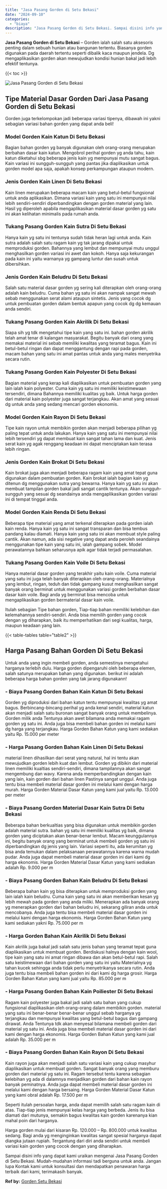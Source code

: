```yaml
---
title: "Jasa Pasang Gorden di Setu Bekasi"
date: "2024-09-10"
categories: 
  - "biaya"
description: "Jasa Pasang Gorden di Setu Bekasi. Sampai disini info yang dapat kami uraikan mengenai Jasa Pasang Gorden di Setu Bekasi. Mudah-mudahan informasi tadi bergun..."
---
```


**Jasa Pasang Gorden di Setu Bekasi** – Gorden ialah salah satu aksesoris penting dalam sebuah hunian atau bangunan tertentu. Biasanya gorden digunakan pada daerah tertentu seperti dibalik kaca maupun jendela. Dg mengaplikasikan gorden akan mewujudkan kondisi hunian bakal jadi lebih efektif tentunya.

{{< toc >}}

![Jasa Pasang Gorden di Setu Bekasi](/images/pasang-gorden-murah02.png)

## Tipe Material Dasar Gorden Dari Jasa Pasang Gorden di Setu Bekasi

Gorden juga terkelompokan jadi beberapa variasi tipenya, dibawah ini yakni sebagian variasi bahan gorden yang dapat anda beli!

### Model Gorden Kain Katun Di Setu Bekasi

Bagian bahan gorden yg banyak digunakan oleh orang-orang merupakan berbahan dasar kain katun. Mengobrol perihal gorden yg anda tahu, kain katun diketahui sbg beberapa jenis kain yg mempunyai mutu sangat bagus. Kain variasi ini sungguh-sungguh yang pantas jika diaplikasikan untuk gorden model apa saja, apakah konsep perkampungan ataupun modern.

### Jenis Gorden Kain Linen Di Setu Bekasi

Kain linen merupakan beberapa macam kain yang betul-betul fungsional untuk anda aplikasikan. Dimana variasi kain yang satu ini mempunyai nilai lebih sendiri-sendiri diperbandingkan dengan gorden material yang lain. Hasil yg diperoleh apabila mengaplikasikan material dasar gorden yg satu ini akan kelihatan minimalis pada rumah anda.

### Tukang Pasang Gorden Kain Sutra Di Setu Bekasi

Hanya kain yg satu ini tentunya sudah tidak heran lagi untuk anda. Kain sutra adalah salah satu ragam kain yg tak jarang dipakai untuk memproduksi gorden. Bahannya yang lembut dan mempunyai mutu unggul menghasilkan gorden variasi ini awet dan kokoh. Hanya saja kekurangan pada kain ini yaitu warnanya yg gampang luntur dan susah untuk dibersihkan.

### Jenis Gorden Kain Beludru Di Setu Bekasi

Salah satu material dasar gorden yg sering kali diterapkan oleh orang-orang adalah kain beludru. Cuma bahan yg satu ini akan nampak sangat mewah sebab menggunakan serat alami ataupun sintetis. Jenis yang cocok dg untuk pembuatan gorden dalam bentuk apapun yang cocok dg dg kemauan anda sendiri.

### Tukang Pasang Gorden Kain Akrilik Di Setu Bekasi

Siapa sih yg tdk mengetahui tipe kain yang satu ini. bahan gorden akrilik telah amat tenar di kalangan masyarakat. Begitu banyak dari orang yang memakai material ini sebab memiliki kwalitas yang teramat bagus. Kain ini betul-betul ringan dan dapat menggantung dengan rapi pada gorden, macam bahan yang satu ini amat pantas untuk anda yang males menyetrika secara rutin.

### Tukang Pasang Gorden Kain Polyester Di Setu Bekasi

Bagian material yang kerap kali diaplikasikan untuk pembuatan gorden yang lain ialah kain polyester. Cuma kain yg satu ini memiliki keistimewaan tersendiri, dimana Bahannya memiliki kualitas yg baik. Untuk harga gorden dari material kain polyester juga sangat terjangkau. Akan amat yang sesuai dg untuk anda yang sedang mencari gorden ekonomis.

### Model Gorden Kain Rayon Di Setu Bekasi

Tipe kain rayon untuk membikin gorden akan menjadi beberapa pilihan yg paling tepat untuk anda lakukan. Hanya kain yang satu ini mempunyai nilai lebih tersendiri yg dapat membuat kain sangat tahan lama dan kuat. Jenis serat kain yg agak renggang keadaan ini dapat menciptakan kain terasa lebih ringan.

### Jenis Gorden Kain Brokat Di Setu Bekasi

Kain brokat juga akan menjadi beberapa ragam kain yang amat tepat guna digunakan dalam pembuatan gorden. Kain brokat ialah bagian kain yg ditenun dg menggunakan sutra yang bewarna. Hanya kain yg satu ini akan membuat tampilan gorden bakal jadi sangat cantik tentunya. Akan sungguh-sungguh yang sesuai dg seandainya anda mengaplikasikan gorden variasi ini di tempat tinggal anda.

### Model Gorden Kain Renda Di Setu Bekasi

Beberapa tipe material yang amat terkenal diterapkan pada gorden ialah kain renda. Hanya kain yg satu ini sangat transparan dan bisa tembus pandang kalau diamati. Hanya kain yang satu ini akan membuat style paling cantik. Akan namun, ada sisi negative yang dapat anda peroleh seandainya menggunakan tipe kain yang satu ini, ialah gampang sobek. Model perawatannya bahkan seharusnya apik agar tidak terjadi permasalahan.

### Tukang Pasang Gorden Kain Voile Di Setu Bekasi

Hanya material dasar gorden yang terakhir yaitu kain voile. Cuma material yang satu ini juga telah banyak diterapkan oleh orang-orang. Materialnya yang lembut, ringan, teduh dan tidak gampang kusut menghasilkan sangat banyak orang berminat untuk menggunakan variasi gorden berbahan dasar dasar kain voile. Bagi anda yg berminat bisa mencoba untuk mengaplikasikan gorden bermaterial dasar kain voile.

Itulah sebagian Tipe bahan gorden, Tiap-tiap bahan memiliki kelebihan dan kelemahannya sendiri-sendiri. Anda bisa memilih gorden yang cocok dengan yg diharapkan, baik itu memperhatikan dari segi kualitas, harga, maupun keadaan yang lain.

{{< table-tables table="table2" >}}

## Harga Pasang Bahan Gorden Di Setu Bekasi

Untuk anda yang ingin membeli gorden, anda semestinya mengetahui harganya terlebih dulu. Harga gorden dipengaruhi oleh beberapa elemen, salah satunya merupakan bahan yang digunakan. berikut ini adalah beberapa harga bahan gorden yang tak jarang digunakann!

### \- Biaya Pasang Gorden Bahan Kain Katun Di Setu Bekasi

Gorden yg diproduksi dari bahan katun tentu mempunyai kwalitas yg amat bagus. Berbincang-bincang perihal yg anda kenal sendiri, material katun akan menjadi salah satu buronan sangat banyak orang untuk membelinya. Gorden milik anda Tentunya akan awet bilamana anda memakai ragam gorden yg satu ini. Anda juga bisa membeli bahan gorden ini melalui kami dg harga yang terjangkau. Harga Gorden Bahan Katun yang kami sediakan yaitu Rp. 15.000 per meter

### \- Harga Pasang Gorden Bahan Kain Linen Di Setu Bekasi

material linen dihasilkan dari serat yang natural, hal ini tentu akan mewujudkan gorden lebih kuat dan lembut. Gorden yg dibikin dari material linen memiliki kualtias sendiri-sendiri, dimana tampilannya akan sangat mengembung dan wavy. Karena anda memperbandingkan dengan kain yang lain, kain gorden dari bahan linen Pastinya sangat unggul. Anda juga tentu bisa membeli material dasar gorden ini melalui kami dengan harga murah. Harga Gorden Material Dasar Katun yang kami jual yaitu Rp. 13.000 per meter

### \- Biaya Pasang Gorden Material Dasar Kain Sutra Di Setu Bekasi

Beberapa bahan berkualtias yang bisa digunakan untuk membikin gorden adalah material sutra. bahan yg satu ini memiliki kualitas yg baik, dimana gorden yang diciptakan akan benar-benar lembut. Macam keunggulannya ini, begitu banyak orang yang berminat untuk membeli gorden yg satu ini diperbandingkan dg jenis yang lain. Variasi seperti itu, ada kerumitan yg bisa anda temukan dalam pelaksanaan perawatannya karena warna mudah pudar. Anda juga dapat membeli material dasar gorden ini dari kami dg harga ekonomis. Harga Gorden Material Dasar Katun yang kami sediakan adalah Rp. 9.000 per m

### \- Biaya Pasang Gorden Bahan Kain Beludru Di Setu Bekasi

Beberapa bahan kain yg bisa diterapkan untuk memproduksi gorden yang lain ialah kain beludru. Cuma kain yang satu ini akan memberikan kesan yg lebih mewah pada gorden yang anda miliki. Menerapkan ada banyak orang yg menerapkan gorden dari bahan beludru ini, sekarang giliran anda untuk mencobanya. Anda juga tentu bisa membeli material dasar gorden ini melalui kami dengan harga ekonomis. Harga Gorden Bahan Katun yang kami sediakan yakni Rp. 75.000 per m

### \- Harga Gorden Bahan Kain Akrilik Di Setu Bekasi

Kain akrilik juga bakal jadi salah satu jenis bahan yang teramat tepat guna diaplikasikan untuk membuat gorden. Berdiskusi halnya dengan kain wool, tipe kain yang satu ini amat ringan dibawa dan akan betul-betul rapi. Salah satu keistimewaan dari bahan gorden yang satu ini yaitu Materialnya yg tahan kucek sehingga anda tidak perlu menyetrikanya secara rutin. Anda juga tentu bisa membeli bahan gorden ini dari kami dg harga grosir. Harga Gorden Bahan Katun yang kami jual yaitu Rp. 85.000 per m

### \- Harga Pasang Gorden Bahan Kain Poiliester Di Setu Bekasi

Ragam kain polyester juga bakal jadi salah satu bahan yang cukup fungsional diaplikasikan oleh orang-orang dalam membikin gorden. material yang satu ini benar-benar benar-benar unggul sebab harganya yg terjangkau dan mempunyai kwalitas yang betul-betul bagus dan gampang dirawat. Anda Tentunya tdk akan menyesal bilamana membeli gorden dari material yg satu ini. Anda juga bisa membeli material dasar gorden ini dari kami dengan harga ekonomis. Harga Gorden Bahan Katun yang kami jual adalah Rp. 35.000 per m

### \- Biaya Pasang Gorden Bahan Kain Rayon Di Setu Bekasi

Kain rayon juga akan menjadi salah satu variasi kain yang cukup masyhur diaplikasikan untuk membuat gorden. Sangat banyak orang yang memburu gorden dari material yg satu ini. Ragam tersebut tentu karena sebagian kelebihan yg ada di dalamnya menjadikan gorden dari bahan kain rayon banyak peminatnya. Anda juga dapat membeli material dasar gorden ini melalui kami dengan harga bersaing. Harga Gorden Material Dasar Katun yang kami obral adalah Rp. 17.500 per m

Seperti itulah persoalan harga, anda dapat memilih salah satu ragam kain di atas. Tiap-tiap jenis mempunyai kelas harga yang berbeda. Jenis itu bisa diamati dari mutunya, semakin bagus kwalitas kain gorden karenanya kian mahal poin dari harganya.

Harga gorden mulai dari kisaran Rp. 120.000 – Rp. 800.000 untuk kwalitas sedang. Bagi anda yg menginginkan kwalitas sangat spesial harganya dapat diangka jutaan rupiah. Tergantung dari diri anda sendiri untuk membeli variasi kain gorden yang cocok dengan yang diharapkan.

Sampai disini info yang dapat kami uraikan mengenai Jasa Pasang Gorden di Setu Bekasi. Mudah-mudahan informasi tadi berguna untuk anda. Jangan lupa Kontak kami untuk konsultasi dan mendapatkan penawaran harga terbaik dari kami, terimakasih banyak.

**Ref by:**  [Gorden  Setu Bekasi](https://id.wikipedia.org/wiki/Gorden)

